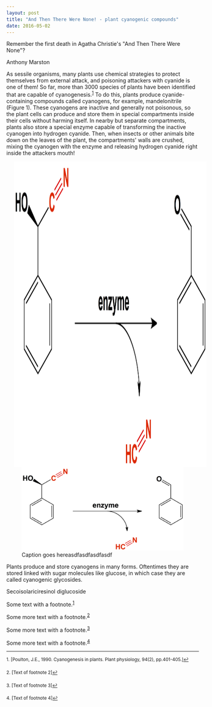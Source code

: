 ```yaml
---
layout: post
title: "And Then There Were None! - plant cyanogenic compounds"
date: 2016-05-02
---
```


Remember the first death in Agatha Christie's "And Then There Were None"?

Anthony Marston

As sessile organisms, many plants use chemical strategies to protect themselves from external attack, and poisoning attackers with cyanide is one of them! So far, more than 3000 species of plants have been identified that are capable of cyanogenesis.<sup><a href="#fn1" id="ref1">1</a></sup> To do this, plants produce cyanide-containing compounds called cyanogens, for example, mandelonitrile (Figure 1). These cyanogens are inactive and generally not poisonous, so the plant cells can produce and store them in special compartments inside their cells without harming itself. In nearby but separate compartments, plants also store a special enzyme capable of transforming the inactive cyanogen into hydrogen cyanide. Then, when insects or other animals bite down on the leaves of the plant, the compartments' walls are crushed, mixing the cyanogen with the enzyme and releasing hydrogen cyanide right inside the attackers mouth!

<img src="fig1.jpg" alt="Cyanogen" style="width:800px; height:800px; float: left" hspace="20">

<figure>
    <img src='fig1.jpg' alt='missing' />
    <figcaption>Caption goes hereasdfasdfasdfasdf</figcaption>
</figure>

Plants produce and store cyanogens in many forms. Oftentimes they are stored linked with sugar molecules like glucose, in which case they are called cyanogenic glycosides.

Secoisolariciresinol diglucoside

Some text with a footnote.<sup><a href="#fn1" id="ref1">1</a></sup>

Some more text with a footnote.<sup><a href="#fn2" id="ref2">2</a></sup>

Some more text with a footnote.<sup><a href="#fn3" id="ref3">3</a></sup>

Some more text with a footnote.<sup><a href="#fn4" id="ref4">4</a></sup>

<hr></hr>

<sup id="fn1">1. [Poulton, J.E., 1990. Cyanogenesis in plants. Plant physiology, 94(2), pp.401-405.]<a href="#ref1" title="Jump back to footnote 1 in the text.">↩</a></sup>

<sup id="fn2">2. [Text of footnote 2]<a href="#ref2" title="Jump back to footnote 2 in the text.">↩</a></sup>

<sup id="fn3">3. [Text of footnote 3]<a href="#ref3" title="Jump back to footnote 3 in the text.">↩</a></sup>

<sup id="fn4">4. [Text of footnote 4]<a href="#ref4" title="Jump back to footnote 4 in the text.">↩</a></sup>





